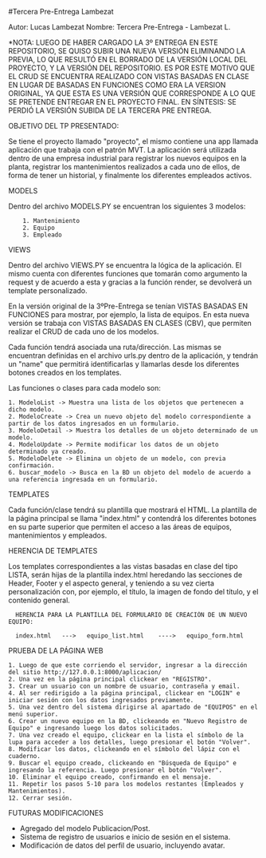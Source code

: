 #Tercera Pre-Entrega Lambezat

Autor: Lucas Lambezat
Nombre: Tercera Pre-Entrega - Lambezat L.

*NOTA: LUEGO DE HABER CARGADO LA 3º ENTREGA EN ESTE REPOSITORIO, SE QUISO SUBIR UNA NUEVA VERSIÓN ELIMINANDO LA PREVIA, LO QUE RESULTÓ
EN EL BORRADO DE LA VERSIÓN LOCAL DEL PROYECTO, Y LA VERSIÓN DEL REPOSITORIO. ES POR ESTE MOTIVO QUE EL CRUD SE ENCUENTRA REALIZADO CON
VISTAS BASADAS EN CLASE EN LUGAR DE BASADAS EN FUNCIONES COMO ERA LA VERSION ORIGINAL, YA QUE ESTA ES UNA VERSIÓN QUE CORRESPONDE A LO
QUE SE PRETENDE ENTREGAR EN EL PROYECTO FINAL.        EN SÍNTESIS: SE PERDIÓ LA VERSIÓN SUBIDA DE LA TERCERA PRE ENTREGA.

OBJETIVO DEL TP PRESENTADO:

Se tiene el proyecto llamado "proyecto", el mismo contiene una app llamada aplicación que trabaja con el patrón MVT.
La aplicación será utilizada dentro de una empresa industrial para registrar los nuevos equipos en la planta, registrar los
mantenimientos realizados a cada uno de ellos, de forma de tener un historial, y finalmente los diferentes empleados activos. 



MODELS

  Dentro del archivo MODELS.PY se encuentran los siguientes 3 modelos: 

        1. Mantenimiento
        2. Equipo
        3. Empleado 


VIEWS

  Dentro del archivo VIEWS.PY se encuentra la lógica de la aplicación.
  El mismo cuenta con diferentes funciones que tomarán como argumento la request y de acuerdo a esta y gracias a la función render, 
  se devolverá un template personalizado. 
  
  En la versión original de la 3ºPre-Entrega se tenían VISTAS BASADAS EN FUNCIONES para mostrar, por ejemplo, la lista de equipos. 
  En esta nueva versión se trabaja con VISTAS BASADAS EN CLASES (CBV), que permiten realizar el CRUD de cada uno de los modelos.

  Cada función tendrá asociada una ruta/dirección. Las mismas se encuentran definidas en el archivo urls.py dentro de la aplicación, 
  y tendrán un "name" que permitirá identificarlas y llamarlas desde los diferentes botones creados en los templates.

  Las funciones o clases para cada modelo son:

    1. ModeloList -> Muestra una lista de los objetos que pertenecen a dicho modelo. 
    2. ModeloCreate -> Crea un nuevo objeto del modelo correspondiente a partir de los datos ingresados en un formulario.
    3. ModeloDetail -> Muestra los detalles de un objeto determinado de un modelo.
    4. ModeloUpdate -> Permite modificar los datos de un objeto determinado ya creado.
    5. ModeloDelete -> Elimina un objeto de un modelo, con previa confirmación.
    6. buscar_modelo -> Busca en la BD un objeto del modelo de acuerdo a una referencia ingresada en un formulario.



TEMPLATES

  Cada función/clase tendrá su plantilla que mostrará el HTML.
  La plantilla de la página principal se llama "index.html" y contendrá los diferentes botones en su parte superior que permiten 
  el acceso a las áreas de equipos, mantenimientos y empleados. 

  HERENCIA DE TEMPLATES

  Los templates correspondientes a las vistas basadas en clase del tipo LISTA, serán hijas de la plantilla index.html heredando las 
  secciones de Header, Footer y el aspecto general, y teniendo a su vez cierta personalización con, por ejemplo, el título, la imagen 
  de fondo del título, y el contenido general.

      HERENCIA PARA LA PLANTILLA DEL FORMULARIO DE CREACIÓN DE UN NUEVO EQUIPO:
          
      index.html   --->   equipo_list.html    ---->   equipo_form.html

PRUEBA DE LA PÁGINA WEB

    1. Luego de que este corriendo el servidor, ingresar a la dirección del sitio http://127.0.0.1:8000/aplicacion/
    2. Una vez en la página principal clickear en "REGISTRO".
    3. Crear un usuario con un nombre de usuario, contraseña y email.
    4. Al ser redirigido a la página principal, clickear en "LOGIN" e iniciar sesión con los datos ingresados previamente.
    5. Una vez dentro del sistema dirigirse al apartado de "EQUIPOS" en el menú superior.
    6. Crear un nuevo equipo en la BD, clickeando en "Nuevo Registro de Equipo" e ingresando luego los datos solicitados.
    7. Una vez creado el equipo, clickear en la lista el símbolo de la lupa para acceder a los detalles, luego presionar el botón "Volver".
    8. Modificar los datos, clickeando en el símbolo del lápiz con el cuaderno.
    9. Buscar el equipo creado, clickeando en "Búsqueda de Equipo" e ingresando la referencia. Luego presionar el botón "Volver".
    10. Eliminar el equipo creado, confirmando en el mensaje.
    11. Repetir los pasos 5-10 para los modelos restantes (Empleados y Mantenimientos).
    12. Cerrar sesión.



FUTURAS MODIFICACIONES
- Agregado del modelo Publicacion/Post.
- Sistema de registro de usuarios e inicio de sesión en el sistema.
- Modificación de datos del perfil de usuario, incluyendo avatar.
